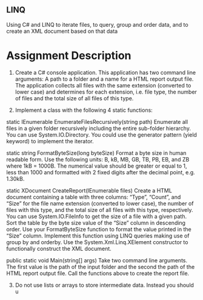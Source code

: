 ## LINQ
Using C# and LINQ to iterate files, to query, group and order data, and to create an XML document based on that data

# Assignment Description
1. Create a C# console application.
This application has two command line arguments: A path to a folder and a name for a
HTML report output file. The application collects all files with the same extension (converted
to lower case) and determines for each extension, i.e. file type, the number of files and the
total size of all files of this type.

2. Implement a class with the following 4 static functions:

static IEnumerable<string> EnumerateFilesRecursively(string path)
Enumerate all files in a given folder recursively including the entire sub-folder hierarchy. You
can use System.IO.Directory. You could use the generator pattern (yield keyword) to
implement the iterator.
  
static string FormatByteSize(long byteSize)
Format a byte size in human readable form. Use the following units: B, kB, MB, GB, TB, PB,
EB, and ZB where 1kB = 1000B. The numerical value should be greater or equal to 1, less
than 1000 and formatted with 2 fixed digits after the decimal point, e.g. 1.30kB.

static XDocument CreateReport(IEnumerable<string> files)
Create a HTML document containing a table with three columns: “Type”, “Count”, and “Size”
for the file name extension (converted to lower case), the number of files with this type, and
the total size of all files with this type, respectively.
You can use System.IO.FileInfo to get the size of a file with a given path.
Sort the table by the byte size value of the “Size” column in descending order.
Use your FormatByteSize function to format the value printed in the “Size” column.
Implement this function using LINQ queries making use of group by and orderby.
Use the System.Xml.Linq.XElement constructor to functionally construct the XML
document.
  
public static void Main(string[] args)
Take two command line arguments. The first value is the path of the input folder and the
second the path of the HTML report output file. Call the functions above to create the report
file.
  
3. Do not use lists or arrays to store intermediate data. Instead you should u
